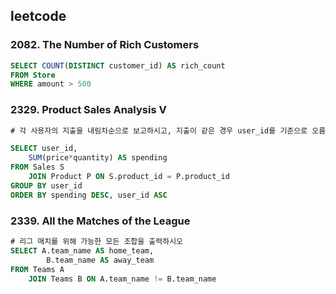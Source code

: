 ## leetcode 

### 2082. The Number of Rich Customers
```sql
SELECT COUNT(DISTINCT customer_id) AS rich_count
FROM Store 
WHERE amount > 500 
```
### 2329. Product Sales Analysis V
```sql
# 각 사용자의 지출을 내림차순으로 보고하시고, 지출이 같은 경우 user_id를 기준으로 오름차순 정렬하시오.

SELECT user_id,
    SUM(price*quantity) AS spending
FROM Sales S
    JOIN Product P ON S.product_id = P.product_id 
GROUP BY user_id 
ORDER BY spending DESC, user_id ASC  
```

### 2339. All the Matches of the League
```sql
# 리그 매치를 위해 가능한 모든 조합을 출력하시오 
SELECT A.team_name AS home_team,
        B.team_name AS away_team
FROM Teams A
    JOIN Teams B ON A.team_name != B.team_name 
```
